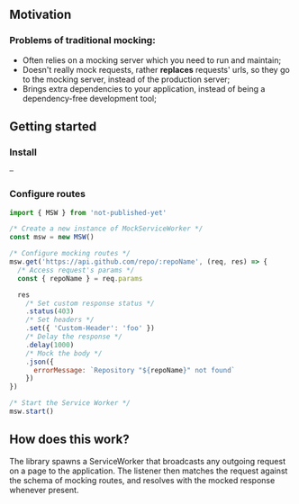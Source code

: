 ## Motivation

### Problems of traditional mocking:

* Often relies on a mocking server which you need to run and maintain;
* Doesn't really mock requests, rather **replaces** requests' urls, so they go to the mocking server, instead of the production server;
* Brings extra dependencies to your application, instead of being a dependency-free development tool;

## Getting started

### Install

```bash
–
```

### Configure routes

```js
import { MSW } from 'not-published-yet'

/* Create a new instance of MockServiceWorker */
const msw = new MSW()

/* Configure mocking routes */
msw.get('https://api.github.com/repo/:repoName', (req, res) => {
  /* Access request's params */
  const { repoName } = req.params

  res
    /* Set custom response status */
    .status(403)
    /* Set headers */
    .set({ 'Custom-Header': 'foo' })
    /* Delay the response */
    .delay(1000)
    /* Mock the body */
    .json({
      errorMessage: `Repository "${repoName}" not found`
    })
})

/* Start the Service Worker */
msw.start()
```

## How does this work?

The library spawns a ServiceWorker that broadcasts any outgoing request on a page to the application. The listener then matches the request against the schema of mocking routes, and resolves with the mocked response whenever present.
